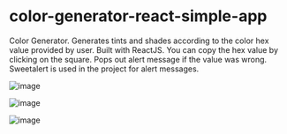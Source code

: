 # color-generator-react-simple-app
Color Generator. Generates tints and shades according to the color hex value provided by user. Built with ReactJS. You can copy the hex value by clicking on the square.
Pops out alert message if the value was wrong. Sweetalert is used in the project for alert messages.

![image](https://user-images.githubusercontent.com/42185328/115354924-d5586700-a1c2-11eb-89a1-875aaf107f36.png)

![image](https://user-images.githubusercontent.com/42185328/115355088-020c7e80-a1c3-11eb-88e0-d268642b3228.png) 

![image](https://user-images.githubusercontent.com/42185328/115355496-662f4280-a1c3-11eb-86ab-0b4975ec8a39.png)



